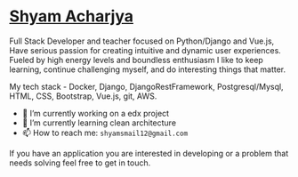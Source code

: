 # <a href = https://shyam999.github.io/> Shyam Acharjya</a> 
Full Stack Developer and teacher focused on Python/Django and Vue.js, Have serious passion for creating intuitive and dynamic user experiences. Fueled by high energy levels and boundless enthusiasm I like to keep learning, continue challenging myself, and do interesting things that matter.

My tech stack - Docker, Django, DjangoRestFramework, Postgresql/Mysql, HTML, CSS, Bootstrap, Vue.js, git, AWS.

- 🔭 I’m currently working on a edx project
- 🌱 I’m currently learning clean architecture
- 📫 How to reach me: `shyamsmail12@gmail.com`

If you have an application you are interested in developing or a problem that needs solving feel free to get in touch.
